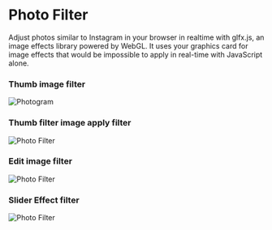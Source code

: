# Photo Filter 

Adjust photos similar to Instagram in your browser in realtime with glfx.js, an image effects library powered by WebGL. It uses your graphics card for image effects that would be impossible to apply in real-time with JavaScript alone.

### Thumb image filter 
![Photogram](https://lh3.googleusercontent.com/-RI9aPKC8bxU/V4P6dPq_BmI/AAAAAAABwGM/-tpjNxN3vdEzOJQDQ9UVu272q_luQwDggCKgB/s0/Captura+de+Tela+2016-07-11+a%25CC%2580s+16.56.28.png "Captura de Tela 2016-07-11 às 16.56.28.png")

### Thumb filter image apply filter
![Photo Filter](https://lh3.googleusercontent.com/-KSnnIq8-qh4/V4P6kp1iMkI/AAAAAAABwGc/G0JkhIjgdEo1MWZ7UEP46DIU9yaN0gCiACLcB/s0/Captura+de+Tela+2016-07-11+a%25CC%2580s+16.56.34.png "Captura de Tela 2016-07-11 às 16.56.34.png")

### Edit image filter
![Photo Filter](https://lh3.googleusercontent.com/-hVK9R22CKSw/V4P6rO3yIdI/AAAAAAABwGk/JBcI9OmanNM2EK1ub0BcSG7R6wRFMmoOACLcB/s0/Captura+de+Tela+2016-07-11+a%25CC%2580s+16.56.39.png "Captura de Tela 2016-07-11 às 16.56.39.png")

### Slider Effect filter
![Photo Filter](https://lh3.googleusercontent.com/-HMw4NdFrBR4/V4P6ynqVZVI/AAAAAAABwGs/TJjtzRpWYW4JVtx0toq8XfTSC2jmSqiPwCLcB/s0/Captura+de+Tela+2016-07-11+a%25CC%2580s+16.56.50.png "Captura de Tela 2016-07-11 às 16.56.50.png")